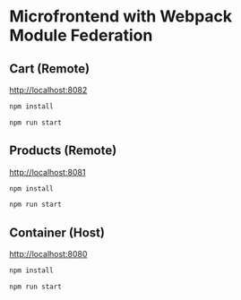 # Microfrontend with Webpack Module Federation

## Cart (Remote)

<http://localhost:8082>

```bash
npm install

npm run start
```

## Products (Remote)

<http://localhost:8081>

```bash
npm install

npm run start
```

## Container (Host)

<http://localhost:8080>

```bash
npm install

npm run start
```
